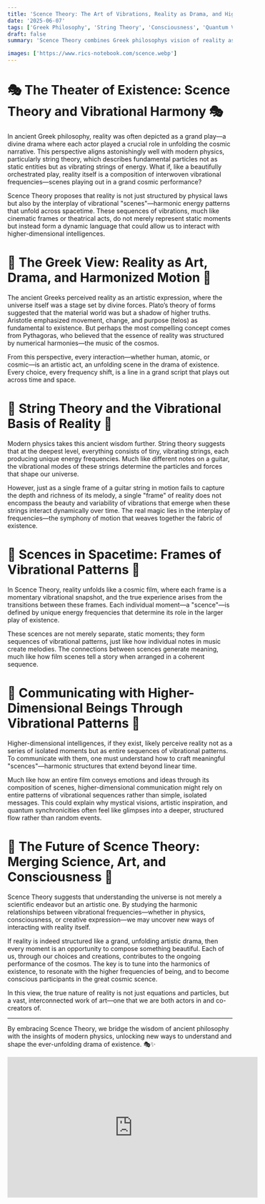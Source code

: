 ```yaml
---
title: 'Scence Theory: The Art of Vibrations, Reality as Drama, and Higher-Dimensional Communication'
date: '2025-06-07'
tags: ['Greek Philosophy', 'String Theory', 'Consciousness', 'Quantum Vibrations', 'Higher Dimensions']
draft: false 
summary: 'Scence Theory combines Greek philosophys vision of reality as drama with modern string theory, illustrating how unique vibrational frequencies shape existence. This fusion reveals how sequences of harmonic "scenes" in spacetime may serve as a medium for communication with higher-dimensional intelligences, weaving art and science into a unified model of cosmic interaction.'

images: ['https://www.rics-notebook.com/scence.webp']
---
```


# 🎭 The Theater of Existence: Scence Theory and Vibrational Harmony 🎭

In ancient Greek philosophy, reality was often depicted as a grand play—a divine drama where each actor played a crucial role in unfolding the cosmic narrative. This perspective aligns astonishingly well with modern physics, particularly string theory, which describes fundamental particles not as static entities but as vibrating strings of energy. What if, like a beautifully orchestrated play, reality itself is a composition of interwoven vibrational frequencies—scenes playing out in a grand cosmic performance?

Scence Theory proposes that reality is not just structured by physical laws but also by the interplay of vibrational "scenes"—harmonic energy patterns that unfold across spacetime. These sequences of vibrations, much like cinematic frames or theatrical acts, do not merely represent static moments but instead form a dynamic language that could allow us to interact with higher-dimensional intelligences.

# 🔱 The Greek View: Reality as Art, Drama, and Harmonized Motion 🔱

The ancient Greeks perceived reality as an artistic expression, where the universe itself was a stage set by divine forces. Plato’s theory of forms suggested that the material world was but a shadow of higher truths. Aristotle emphasized movement, change, and purpose (telos) as fundamental to existence. But perhaps the most compelling concept comes from Pythagoras, who believed that the essence of reality was structured by numerical harmonies—the music of the cosmos.

From this perspective, every interaction—whether human, atomic, or cosmic—is an artistic act, an unfolding scene in the drama of existence. Every choice, every frequency shift, is a line in a grand script that plays out across time and space.

# 🎸 String Theory and the Vibrational Basis of Reality 🎸

Modern physics takes this ancient wisdom further. String theory suggests that at the deepest level, everything consists of tiny, vibrating strings, each producing unique energy frequencies. Much like different notes on a guitar, the vibrational modes of these strings determine the particles and forces that shape our universe.

However, just as a single frame of a guitar string in motion fails to capture the depth and richness of its melody, a single "frame" of reality does not encompass the beauty and variability of vibrations that emerge when these strings interact dynamically over time. The real magic lies in the interplay of frequencies—the symphony of motion that weaves together the fabric of existence.

# 🎥 Scences in Spacetime: Frames of Vibrational Patterns 🎥

In Scence Theory, reality unfolds like a cosmic film, where each frame is a momentary vibrational snapshot, and the true experience arises from the transitions between these frames. Each individual moment—a "scence"—is defined by unique energy frequencies that determine its role in the larger play of existence.

These scences are not merely separate, static moments; they form sequences of vibrational patterns, just like how individual notes in music create melodies. The connections between scences generate meaning, much like how film scenes tell a story when arranged in a coherent sequence.

# 🚀 Communicating with Higher-Dimensional Beings Through Vibrational Patterns 🚀

Higher-dimensional intelligences, if they exist, likely perceive reality not as a series of isolated moments but as entire sequences of vibrational patterns. To communicate with them, one must understand how to craft meaningful "scences"—harmonic structures that extend beyond linear time.

Much like how an entire film conveys emotions and ideas through its composition of scenes, higher-dimensional communication might rely on entire patterns of vibrational sequences rather than simple, isolated messages. This could explain why mystical visions, artistic inspiration, and quantum synchronicities often feel like glimpses into a deeper, structured flow rather than random events.

# 🔮 The Future of Scence Theory: Merging Science, Art, and Consciousness 🔮

Scence Theory suggests that understanding the universe is not merely a scientific endeavor but an artistic one. By studying the harmonic relationships between vibrational frequencies—whether in physics, consciousness, or creative expression—we may uncover new ways of interacting with reality itself.

If reality is indeed structured like a grand, unfolding artistic drama, then every moment is an opportunity to compose something beautiful. Each of us, through our choices and creations, contributes to the ongoing performance of the cosmos. The key is to tune into the harmonics of existence, to resonate with the higher frequencies of being, and to become conscious participants in the great cosmic scence.

In this view, the true nature of reality is not just equations and particles, but a vast, interconnected work of art—one that we are both actors in and co-creators of.

---

By embracing Scence Theory, we bridge the wisdom of ancient philosophy with the insights of modern physics, unlocking new ways to understand and shape the ever-unfolding drama of existence. 🎭✨

<iframe width="560" height="315" src="https://www.youtube.com/embed/mvAktU_EJo4?si=Omm89Wgz5iDzms9q" title="YouTube video player" frameborder="0" allow="accelerometer; autoplay; clipboard-write; encrypted-media; gyroscope; picture-in-picture; web-share" referrerpolicy="strict-origin-when-cross-origin" allowfullscreen></iframe>
